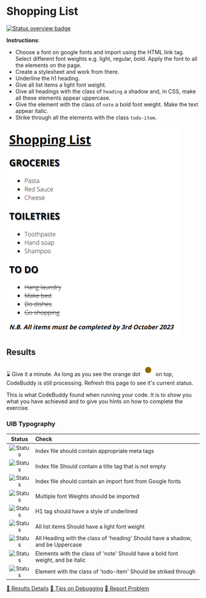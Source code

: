 # Shopping List 
[![Status overview badge](../../blob/badges/.github/badges/autograding/badge.svg)](#results)


**Instructions**:
* Choose a font on google fonts and import using the HTML link tag. Select different font weights e.g. light, regular, bold. Apply the font to all the elements on the page. 
* Create a stylesheet and work from there. 
* Underline the h1 heading. 
* Give all list items a light font weight.
* Give all headings with the class of `heading` a shadow and, in CSS, make all these elements appear uppercase. 
* Give the element with the class of `note` a bold font weight. Make the text appear italic. 
* Strike through all the elements with the class `todo-item`.

![alt text](/image/reference-image.png "Shopping List Result")

[//]: # (autograding info start)
## Results
⌛ Give it a minute. As long as you see the orange dot ![processing](https://raw.githubusercontent.com/DCI-EdTech/autograding-setup/main/assets/processing.svg) on top, CodeBuddy is still processing. Refresh this page to see it's current status.

This is what CodeBuddy found when running your code. It is to show you what you have achieved and to give you hints on how to complete the exercise.


### UIB Typography

|                 Status                  | Check                                                                                    |
| :-------------------------------------: | :--------------------------------------------------------------------------------------- |
| ![Status](../../blob/badges/.github/badges/autograding/status0.svg) | Index file should contain appropriate meta tags |
| ![Status](../../blob/badges/.github/badges/autograding/status1.svg) | Index file Should contain a title tag that is not empty |
| ![Status](../../blob/badges/.github/badges/autograding/status2.svg) | Index file should contain an import font from Google fonts |
| ![Status](../../blob/badges/.github/badges/autograding/status3.svg) | Multiple font Weights should be imported |
| ![Status](../../blob/badges/.github/badges/autograding/status4.svg) | H1 tag should have a style of underlined |
| ![Status](../../blob/badges/.github/badges/autograding/status5.svg) | All list items Should have a light font weight |
| ![Status](../../blob/badges/.github/badges/autograding/status6.svg) | All Heading with the class of 'heading' Should have a shadow, and be Uppercase |
| ![Status](../../blob/badges/.github/badges/autograding/status7.svg) | Elements with the class of 'note' Should have a bold font weight, and be italic |
| ![Status](../../blob/badges/.github/badges/autograding/status8.svg) | Element with the class of 'todo-item' Should be striked through |



[🔬 Results Details](../../actions)
[🐞 Tips on Debugging](https://github.com/DCI-EdTech/autograding-setup/wiki/How-to-work-with-CodeBuddy)
[📢 Report Problem](https://docs.google.com/forms/d/e/1FAIpQLSfS8wPh6bCMTLF2wmjiE5_UhPiOEnubEwwPLN_M8zTCjx5qbg/viewform?usp=pp_url&entry.652569746=)


[//]: # (autograding info end)